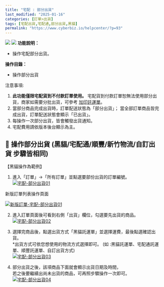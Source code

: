 ```yaml
---
title: "宅配 : 部分出貨"
last_modified: "2025-01-16"
categories: [訂單>出貨]
tags: [宅配出貨,宅配通,部分出貨,黑貓]
permalink: "https://www.cyberbiz.io/helpcenter/?p=93"
---
```


![](https://www.cyberbiz.io/helpcenter/wp-content/uploads/一般版3.png)
![](https://www.cyberbiz.io/helpcenter/wp-content/uploads/PLUS版3.png)
**功能說明：**  

* 操作宅配部分出貨。

**操作目錄：**

* 操作部分出貨

注意事項:  

1. **此功能僅限宅配貨到不付款訂單使用。** 宅配貨到付款訂單恕無法使用部分出貨，商家如需要分批出貨，可參考 [加印託運單](https://www.cyberbiz.io/support/?p=15891)。
2. 當部分商品完成出貨時，訂單配送狀態為「部分出貨」； 當全部訂單商品皆完成出貨，訂單配送狀態會顯示「已出貨」。
3. 每操作一次部分出貨，皆會觸發出貨通知。
4. 宅配費用請依版本後台顯示為主。



## 📌 操作部分出貨 (黑貓/宅配通/順豐/新竹物流/自訂出貨 步驟皆相同)



【黑貓操作為範例】

1. 進入「訂單」→「所有訂單」並點選要部份出貨的訂單編號。  
[![宅配-部分出貨01](https://www.cyberbiz.io/helpcenter/wp-content/uploads/宅配-部分出貨01.png)](https://www.cyberbiz.io/helpcenter/wp-content/uploads/宅配-部分出貨01.png)

新版訂單列表操作頁面

[![新版訂單-宅配-部分出貨01](https://www.cyberbiz.io/support/wp-content/uploads/新版訂單-宅配-部分出貨01.png)](https://www.cyberbiz.io/support/wp-content/uploads/新版訂單-宅配-部分出貨01.png)



2. 進入訂單頁面後可看到右側「出貨」欄位，勾選要先出貨的商品。  
[![宅配-部分出貨02](https://www.cyberbiz.io/helpcenter/wp-content/uploads/宅配-部分出貨02.png)](https://www.cyberbiz.io/helpcenter/wp-content/uploads/宅配-部分出貨02.png)



3. 選擇完商品後，點選出貨方式「黑貓託運單」並選擇運費，最後點選確認出貨。  
*出貨方式可依您想使用的物流方式選擇即可。 (如 :黑貓託運單、宅配通託運單、順豐託運單、自訂出貨方式)  
[![宅配-部分出貨03](https://www.cyberbiz.io/helpcenter/wp-content/uploads/宅配-部分出貨03.png)](https://www.cyberbiz.io/helpcenter/wp-content/uploads/宅配-部分出貨03.png)



4. 部分出貨之後，該項商品下面就會顯示出貨日期及時間，   
若之後要繼續出尚未出貨的商品，可再照步驟操作一次即可。  
[![宅配-部分出貨04](https://www.cyberbiz.io/helpcenter/wp-content/uploads/宅配-部分出貨04.png)](https://www.cyberbiz.io/helpcenter/wp-content/uploads/宅配-部分出貨04.png)



